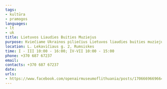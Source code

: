 ```yaml
---
tags:
- kultūra
- pramogos
languages:
- lt
- uk
title: Lietuvos Liaudies Buities Muziejus
purpose: Kviečiame Ukrainos piliečius Lietuvos liaudies buities muziejų lankyti nemokamai! Taip pat siūlome nemokamas edukacijas – daugiau informacijos tel. +370 687 67237. Laukiame atvykstant!
location: L. Lekavičiaus g. 2, Rumsiskes
time: I - III 10:00 - 16:00; IV-VII 10:00 - 15:00
phone: +370 687 67237
email: 
contacts: +370 687 67237
date: 
urls:
- https://www.facebook.com/openairmuseumoflithuania/posts/1706669669664059
---
```

